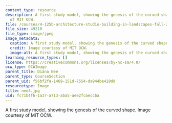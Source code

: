 ```yaml
---
content_type: resource
description: A first study model, showing the genesis of the curved shape. Image courtesy
  of MIT OCW.
file: /courses/4-125b-architecture-studio-building-in-landscapes-fall-2005/fc71b4f61a37a713aba5aee2fcaeccba_nee3.jpg
file_size: 49210
file_type: image/jpeg
image_metadata:
  caption: A first study model, showing the genesis of the curved shape.
  credit: Image courtesy of MIT OCW.
  image-alt: A first study model, showing the genesis of the curved shape.
learning_resource_types: []
license: https://creativecommons.org/licenses/by-nc-sa/4.0/
ocw_type: OCWImage
parent_title: Diana Nee
parent_type: CourseSection
parent_uid: f56bf2fa-1469-151d-7554-da944be428dd
resourcetype: Image
title: nee3.jpg
uid: fc71b4f6-1a37-a713-aba5-aee2fcaeccba
---
```

A first study model, showing the genesis of the curved shape. Image courtesy of MIT OCW.